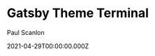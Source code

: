 ---
title: Gatsby Theme Terminal
github: https://github.com/PaulieScanlon/gatsby-theme-terminal
demo: https://gatsbythemeterminal.gatsbyjs.io/
license: null
author: Paul Scanlon
author_link: ''
author_twitter: pauliescanlon
author_github: PaulieScanlon
date: 2021-04-29T00:00:00.000Z
ssg:
  - Gatsby
cms: null
css: null
archetype:
  - Other
services: null
hosting:
  - Netlify
  - Vercel
description: >-
  Gatsby Theme Terminal aims to be a zero component theme. It provides data
  components to aid in the abstraction of presentational and data layers which
  together provide the most flexibility.
stale: false
disabled_reason: ''
draft: false
disabled: false
---